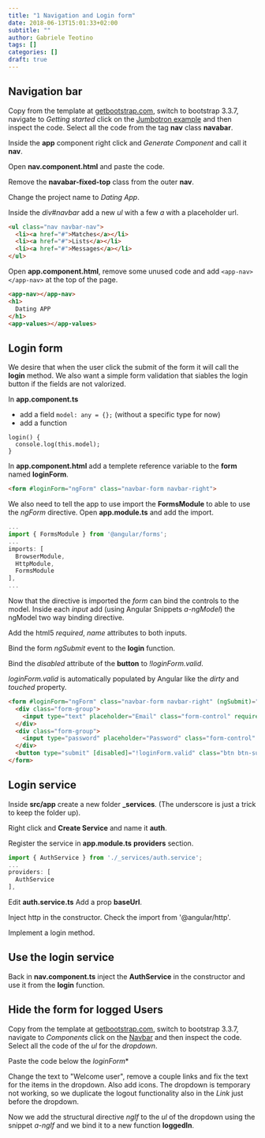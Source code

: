```yaml
---
title: "1 Navigation and Login form"
date: 2018-06-13T15:01:33+02:00
subtitle: ""
author: Gabriele Teotino
tags: []
categories: []
draft: true
---
```


## Navigation bar

Copy from the template at [getbootstrap.com](http://getbootstrap.com/), switch to bootstrap 3.3.7, navigate to *Getting started*  click on the [Jumbotron example](https://getbootstrap.com/docs/3.3/examples/jumbotron/) and then inspect the code. Select all the code from the tag **nav** class **navabar**.

Inside the **app** component right click and *Generate Component* and call it **nav**.

Open **nav.component.html** and paste the code.

Remove the **navabar-fixed-top** class from the outer **nav**.

Change the project name to *Dating App*.

Inside the *div#navbar* add a new *ul* with a few *a* with a placeholder url.

```html
<ul class="nav navbar-nav">
  <li><a href="#">Matches</a></li>
  <li><a href="#">Lists</a></li>
  <li><a href="#">Messages</a></li>
</ul>
```

Open **app.component.html**, remove some unused code and add `<app-nav></app-nav>` at the top of the page.

```html
<app-nav></app-nav>
<h1>
  Dating APP
</h1>
<app-values></app-values>
```

## Login form


We desire that when the user click the submit of the form it will call the **login** method. We also want a simple form validation that siables the login button if the fields are not valorized.

In **app.component.ts**

- add a field `model: any = {};` (without a specific type for now)
- add a function
```
login() {
  console.log(this.model);
}
```

In **app.component.html** add a templete reference variable to the **form** named **loginForm**.

```html
<form #loginForm="ngForm" class="navbar-form navbar-right">
```

We also need to tell the app to use import the **FormsModule** to able to use the *ngForm* directive. Open **app.module.ts** and add the import.

```javascript
...
import { FormsModule } from '@angular/forms';
...
imports: [
  BrowserModule,
  HttpModule,
  FormsModule
],
...
```

Now that the directive is imported the *form* can bind the controls to the model. Inside each *input* add (using Angular Snippets *a-ngModel*) the ngModel two way binding directive.

Add the html5 *required*, *name* attributes to both inputs.

Bind the form *ngSubmit* event to the **login** function.

Bind the *disabled* attribute of the **button** to *!loginForm.valid*.

*loginForm.valid* is automatically populated by Angular like the *dirty* and *touched* property.

```html
<form #loginForm="ngForm" class="navbar-form navbar-right" (ngSubmit)="login()">
  <div class="form-group">
    <input type="text" placeholder="Email" class="form-control" required name="username" [(ngModel)]="model.username">
  </div>
  <div class="form-group">
    <input type="password" placeholder="Password" class="form-control" required name="password" [(ngModel)]="model.password">
  </div>
  <button type="submit" [disabled]="!loginForm.valid" class="btn btn-success">Sign in</button>
</form>
```

## Login service

Inside **src/app** create a new folder **_services**. (The underscore is just a trick to keep the folder up).

Right click and **Create Service** and name it **auth**.

Register the service in **app.module.ts** **providers** section.

```javascript
import { AuthService } from './_services/auth.service';
...
providers: [
  AuthService
],
```

Edit **auth.service.ts**
Add a prop **baseUrl**.

Inject http in the constructor. Check the import from '@angular/http'.

Implement a login method.

## Use the login service

Back in **nav.component.ts** inject the **AuthService** in the constructor and use it from the **login** function.

## Hide the form for logged Users

Copy from the template at [getbootstrap.com](http://getbootstrap.com/), switch to bootstrap 3.3.7, navigate to *Components*  click on the [Navbar](https://getbootstrap.com/docs/3.3/components/#navbar) and then inspect the code. Select all the code of the *ul* for the *dropdown*.

Paste the code below the *loginForm**

Change the text to "Welcome user", remove a couple links and fix the text for the items in the dropdown. Also add icons.
The dropdown is temporary not working, so we duplicate the logout functionality also in the *Link* just before the dropdown.

Now we add the structural directive *ngIf* to the *ul* of the dropdown using the snippet *a-ngIf* and we bind it to a new function **loggedIn**.
